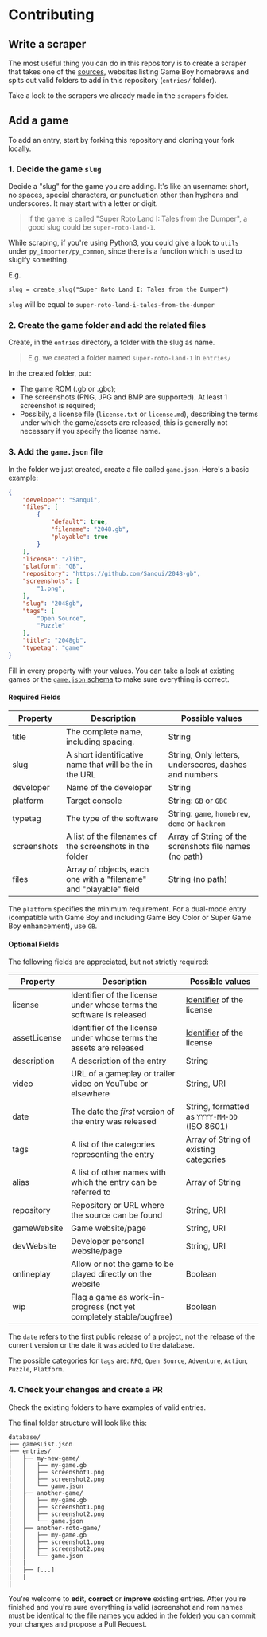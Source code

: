 # Contributing

## Write a scraper

The most useful thing you can do in this repository is to create a scraper that takes one of the [sources](https://github.com/gbdev/database/issues?q=is%3Aissue+is%3Aopen+label%3Asource), websites listing Game Boy homebrews and spits out valid folders to add in this repository (`entries/` folder).

Take a look to the scrapers we already made in the `scrapers` folder.

## Add a game

To add an entry, start by forking this repository and cloning your fork locally.

### 1. Decide the game `slug` 

Decide a "slug" for the game you are adding. It's like an username: short, no spaces, special characters, or punctuation other than hyphens and underscores. It may start with a letter or digit.

> If the game is called "Super Roto Land I: Tales from the Dumper", a good slug could be `super-roto-land-1`.

While scraping, if you're using Python3, you could give a look to `utils` under `py_importer/py_common`, since there is a function which is used to slugify something.

E.g.
```
slug = create_slug("Super Roto Land I: Tales from the Dumper")
```
`slug` will be equal to `super-roto-land-i-tales-from-the-dumper`

### 2. Create the game folder and add the related files 

Create, in the `entries` directory, a folder with the slug as name.

> E.g. we created a folder named `super-roto-land-1` in `entries/`

In the created folder, put:

- The game ROM (.gb or .gbc);
- The screenshots (PNG, JPG and BMP are supported). At least 1 screenshot is required;
- Possibily, a license file (`license.txt` or `license.md`), describing the terms under which the game/assets are released, this is generally not necessary if you specify the license name.

### 3. Add the `game.json` file 

In the folder we just created, create a file called `game.json`. Here's a basic example:

```json
{
    "developer": "Sanqui",
    "files": [
        {
            "default": true,
            "filename": "2048.gb",
            "playable": true
        }
    ],
    "license": "Zlib",
    "platform": "GB",
    "repository": "https://github.com/Sanqui/2048-gb",
    "screenshots": [
        "1.png",
    ],
    "slug": "2048gb",
    "tags": [
        "Open Source",
        "Puzzle"
    ],
    "title": "2048gb",
    "typetag": "game"
}
```

Fill in every property with your values. You can take a look at existing games or the [`game.json` schema](game-schema-d3.json) to make sure everything is correct.

#### Required Fields

| Property      | Description                                                           | Possible values                                         |
|---------------|-----------------------------------------------------------------------|---------------------------------------------------------|
| title         | The complete name, including spacing.                                 | String                                                  |
| slug          | A short identificative name that will be the in the URL               | String, Only letters, underscores, dashes and numbers   |
| developer     | Name of the developer                                                 | String                                                  |
| platform      | Target console                                                        | String: `GB` or `GBC`                                   |
| typetag       | The type of the software                                              | String: `game`, `homebrew`, `demo` or `hackrom`         |
| screenshots   | A list of the filenames of the screenshots in the folder              | Array of String of the screnshots file names (no path)  |
| files         | Array of objects, each one with a "filename" and "playable" field     | String (no path)                                        |

The `platform` specifies the minimum requirement. For a dual-mode entry (compatible with Game Boy and including Game Boy Color or Super Game Boy enhancement), use `GB`.

#### Optional Fields

The following fields are appreciated, but not strictly required:

| Property      | Description                                                          | Possible values                                         |
|---------------|----------------------------------------------------------------------|---------------------------------------------------------|
| license       | Identifier of the license under whose terms the software is released | [Identifier](https://spdx.org/licenses/) of the license |
| assetLicense  | Identifier of the license under whose terms the assets are released  | [Identifier](https://spdx.org/licenses/) of the license |
| description   | A description of the entry                                           | String                                                  |
| video         | URL of a gameplay or trailer video on YouTube or elsewhere           | String, URI                                             |
| date          | The date the *first* version of the entry was released               | String, formatted as `YYYY-MM-DD` (ISO 8601)            |
| tags          | A list of the categories representing the entry                      | Array of String of existing categories                  |
| alias         | A list of other names with which the entry can be referred to        | Array of String                                         |
| repository    | Repository or URL where the source can be found                      | String, URI                                             |
| gameWebsite   | Game website/page                                                    | String, URI                                             |
| devWebsite    | Developer personal website/page                                      | String, URI                                             |
| onlineplay    | Allow or not the game to be played directly on the website           | Boolean                                                 |
| wip           | Flag a game as work-in-progress (not yet completely stable/bugfree)  | Boolean                                                 | 

The `date` refers to the first public release of a project, not the release of the current version or the date it was added to the database.

<!-- (A future version of the schema is expected to include the release of the current version.) -->

The possible categories for `tags` are: `RPG`, `Open Source`, `Adventure`, `Action`, `Puzzle`, `Platform`.


### 4. Check your changes and create a PR

Check the existing folders to have examples of valid entries.

The final folder structure will look like this:

```
database/
├── gamesList.json
├── entries/
|   ├── my-new-game/
|   │   ├── my-game.gb
|   │   ├── screenshot1.png
|   │   ├── screenshot2.png
|   │   └── game.json
|   ├── another-game/
|   │   ├── my-game.gb
|   │   ├── screenshot1.png
|   │   ├── screenshot2.png
|   │   └── game.json
|   ├── another-roto-game/
|   │   ├── my-game.gb
|   │   ├── screenshot1.png
|   │   ├── screenshot2.png
|   │   └── game.json
|   |
|   ├── [...]
|   |
|
```

You're welcome to **edit**, **correct** or **improve** existing entries.
After you're finished and you're sure everything is valid (screenshot and rom names must be identical to the file names you added in the folder) you can commit your changes and propose a Pull Request.
